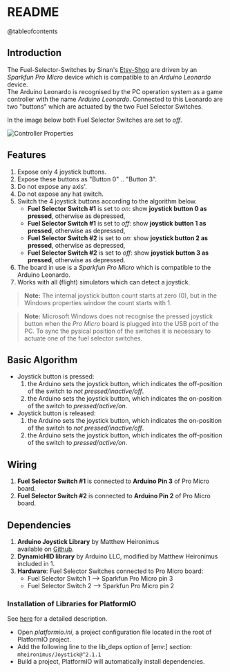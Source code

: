 # README

@tableofcontents

## Introduction

The Fuel-Selector-Switches by Sinan's [Etsy-Shop][shop] are driven by an *Sparkfun Pro Micro* device 
which is compatible to an *Arduino Leonardo* device.  
The Arduino Leonardo is recognised by the PC operation system as a game controller with the name 
*Arduino Leonardo*. Connected to this Leonardo are two "buttons" which are actuated by the two Fuel 
Selector Switches.

In the image below both Fuel Selector Switches are set to *off*.  

![Controller Properties](./Fuel-Selector-Properties.png "Properties Window in Windows 10")

[shop]: https://www.etsy.com/de/shop/Homecockpit?utm_source=transactional&utm_medium=email&utm_campaign=convo_notifications_010170_10683759063_0_0&campaign_label=convo_notifications&utm_content=&email_sent=1670917211&euid=krvzIIx63gGeMLYBZhJNqdGjoi3j&eaid=1118096026825&x_eaid=94976db736

## Features

1. Expose only 4 joystick buttons.
2. Expose these buttons as "Button 0" .. "Button 3".
3. Do not expose any axis'.
4. Do not expose any hat switch.
5. Switch the 4 joystick buttons according to the algorithm below.
   * **Fuel Selector Switch #1** is set to *on*: show **joystick button 0 as pressed**, otherwise as depressed,
   * **Fuel Selector Switch #1** is set to *off*: show **joystick button 1 as pressed**, otherwise as depressed,
   * **Fuel Selector Switch #2** is set to *on*: show **joystick button 2 as pressed**, otherwise as depressed,
   * **Fuel Selector Switch #2** is set to *off*: show **joystick button 3 as pressed**, otherwise as depressed.  
6. The board in use is a *Sparkfun Pro Micro* which is compatible to the Arduino Leonardo.
7. Works with all (flight) simulators which can detect a joystick.

> **Note:** The internal joystick button count starts at zero (0), but in the Windows properties
> window the count starts with 1.

> **Note:** Microsoft Windows does not recognise the pressed joystick button when the *Pro Micro* 
        board is plugged into the USB port of the PC. To sync the pysical position of the switches
        it is necessary to actuate one of the fuel selector switches. 

## Basic Algorithm
 
* Joystick button is pressed:
  1. the Arduino sets the joystick button, which indicates the off-position of the switch 
     to *not pressed/inactive/off*.
  2. the Arduino sets the joystick button, which indicates the on-position of the switch 
     to *pressed/active/on*.
* Joystick button is released:
  1. the Arduino sets the joystick button, which indicates the on-position of the switch 
     to *not pressed/inactive/off*.
  2. the Arduino sets the joystick button, which indicates the off-position of the switch 
     to *pressed/active/on*.

## Wiring

1. **Fuel Selector Switch #1** is connected to **Arduino Pin 3** of Pro Micro board.
2. **Fuel Selector Switch #2** is connected to **Arduino Pin 2** of Pro Micro board. 

## Dependencies

1. **Arduino Joystick Library** by Matthew Heironimus  
   available on [Github][1].
2. **DynamicHID library** by Arduino LLC, modified by Matthew Heironimus  
   included in 1.
3. **Hardware**: Fuel Selector Switches connected to Pro Micro board:
   * Fuel Selector Switch 1 --> Sparkfun Pro Micro pin 3
   * Fuel Selector Switch 2 --> Sparkfun Pro Micro pin 2

[1]: https://github.com/MHeironimus/ArduinoJoystickLibrary "Joystick Library by MHeironimus on Github"

### Installation of Libraries for PlatformIO

See [here][2] for a detailed description.

* Open *platformio.ini*, a project configuration file located in the root of PlatformIO project.
* Add the following line to the lib_deps option of [env:] section:  
`mheironimus/Joystick@^2.1.1`
* Build a project, PlatformIO will automatically install dependencies.

[2]: https://registry.platformio.org/libraries/mheironimus/Joystick/installation "PlatformIO - Library Installation"
